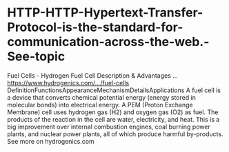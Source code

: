 # HTTP-HTTP-Hypertext-Transfer-Protocol-is-the-standard-for-communication-across-the-web.-See-topic
Fuel Cells - Hydrogen Fuel Cell Description &amp; Advantages ... https://www.hydrogenics.com/.../fuel-cells DefinitionFunctionsAppearanceMechanismDetailsApplications A fuel cell is a device that converts chemical potential energy (energy stored in molecular bonds) into electrical energy. A PEM (Proton Exchange Membrane) cell uses hydrogen gas (H2) and oxygen gas (O2) as fuel. The products of the reaction in the cell are water, electricity, and heat. This is a big improvement over internal combustion engines, coal burning power plants, and nuclear power plants, all of which produce harmful by-products. See more on hydrogenics.com
